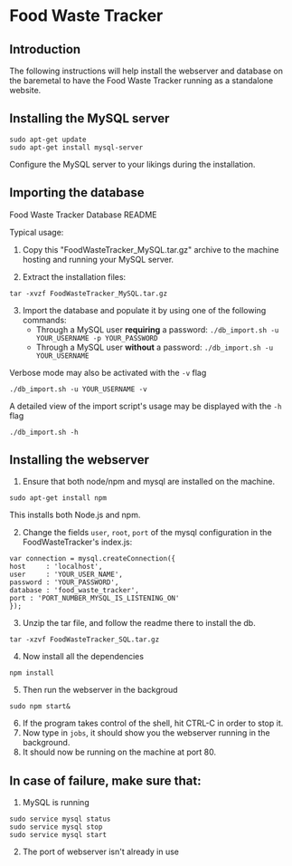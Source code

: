 # Food Waste Tracker

## Introduction
The following instructions will help install the webserver and database on the baremetal
to have the Food Waste Tracker running as a standalone website.

## Installing the MySQL server
```
sudo apt-get update
sudo apt-get install mysql-server
```
Configure the MySQL server to your likings during the installation.

## Importing the database
Food Waste Tracker Database README

Typical usage:

1.  Copy this "FoodWasteTracker_MySQL.tar.gz" archive to the machine
    hosting and running your MySQL server.

2.  Extract the installation files:
```
tar -xvzf FoodWasteTracker_MySQL.tar.gz
```

3.  Import the database and populate it by using one of the following commands:
	* Through a MySQL user **requiring** a password:
```./db_import.sh -u YOUR_USERNAME -p YOUR_PASSWORD ```
	* Through a MySQL user **without** a password:
```./db_import.sh -u YOUR_USERNAME```

Verbose mode may also be activated with the `-v` flag
```
./db_import.sh -u YOUR_USERNAME -v
```

A detailed view of the import script's usage may be displayed with the `-h` flag
```
./db_import.sh -h
```

## Installing the webserver
1. Ensure that both node/npm and mysql are installed on the machine.
```
sudo apt-get install npm
```
This installs both Node.js and npm.

2. Change the fields `user`, `root`, `port` of the mysql configuration in the FoodWasteTracker's index.js:
```
var connection = mysql.createConnection({
host     : 'localhost',
user     : 'YOUR_USER_NAME',
password : 'YOUR_PASSWORD',
database : 'food_waste_tracker',
port : 'PORT_NUMBER_MYSQL_IS_LISTENING_ON'
});
```

3. Unzip the tar file, and follow the readme there to install the db.
```
tar -xzvf FoodWasteTracker_SQL.tar.gz
```

4. Now install all the dependencies
```
npm install
```

5. Then run the webserver in the backgroud
```
sudo npm start&
```

6. If the program takes control of the shell, hit CTRL-C in order to stop it.
7. Now type in ```jobs```, it should show you the webserver running in the background. 
8. It should now be running on the machine at port 80. 

## In case of failure, make sure that:
1. MySQL is running
```
sudo service mysql status
sudo service mysql stop
sudo service mysql start
```
2. The port of webserver isn't already in use
